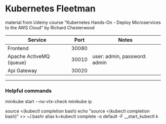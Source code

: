 # Kubernetes Fleetman

material from Udemy course "Kubernetes Hands-On - Deploy Microservices to the AWS Cloud" by Richard Chesterwood

| Service                 | Port  | Notes                        |
| ----------------------- | ----- | ---------------------------- |
| Frontend                | 30080 |                              |
| Apache ActiveMQ (queue) | 30010 | user: admin, password: admin |
| Api Gateway             | 30020 |                              |

---

### Helpful commands

minikube start --no-vtx-check
minikube ip

source <(kubectl completion bash)
echo "source <(kubectl completion bash)" >> ~/.bashr
alias k=kubectl
complete -o default -F \_\_start_kubectl k
